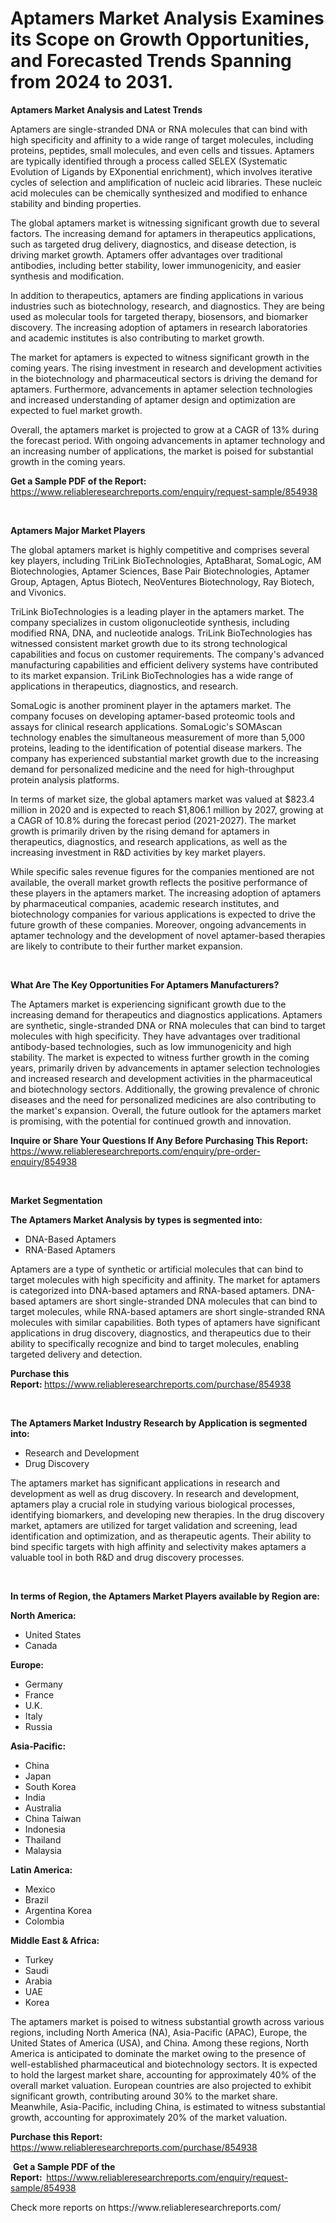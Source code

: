 <p><h1>Aptamers Market Analysis Examines its Scope on Growth Opportunities, and Forecasted Trends Spanning from 2024 to 2031.</h1></p><p><strong>Aptamers Market Analysis and Latest Trends</strong></p>
<p><p>Aptamers are single-stranded DNA or RNA molecules that can bind with high specificity and affinity to a wide range of target molecules, including proteins, peptides, small molecules, and even cells and tissues. Aptamers are typically identified through a process called SELEX (Systematic Evolution of Ligands by EXponential enrichment), which involves iterative cycles of selection and amplification of nucleic acid libraries. These nucleic acid molecules can be chemically synthesized and modified to enhance stability and binding properties.</p><p>The global aptamers market is witnessing significant growth due to several factors. The increasing demand for aptamers in therapeutics applications, such as targeted drug delivery, diagnostics, and disease detection, is driving market growth. Aptamers offer advantages over traditional antibodies, including better stability, lower immunogenicity, and easier synthesis and modification.</p><p>In addition to therapeutics, aptamers are finding applications in various industries such as biotechnology, research, and diagnostics. They are being used as molecular tools for targeted therapy, biosensors, and biomarker discovery. The increasing adoption of aptamers in research laboratories and academic institutes is also contributing to market growth.</p><p>The market for aptamers is expected to witness significant growth in the coming years. The rising investment in research and development activities in the biotechnology and pharmaceutical sectors is driving the demand for aptamers. Furthermore, advancements in aptamer selection technologies and increased understanding of aptamer design and optimization are expected to fuel market growth.</p><p>Overall, the aptamers market is projected to grow at a CAGR of 13% during the forecast period. With ongoing advancements in aptamer technology and an increasing number of applications, the market is poised for substantial growth in the coming years.</p></p>
<p><strong>Get a Sample PDF of the Report:&nbsp;</strong> <a href="https://www.reliableresearchreports.com/enquiry/request-sample/854938">https://www.reliableresearchreports.com/enquiry/request-sample/854938</a></p>
<p>&nbsp;</p>
<p><strong>Aptamers Major Market Players</strong></p>
<p><p>The global aptamers market is highly competitive and comprises several key players, including TriLink BioTechnologies, AptaBharat, SomaLogic, AM Biotechnologies, Aptamer Sciences, Base Pair Biotechnologies, Aptamer Group, Aptagen, Aptus Biotech, NeoVentures Biotechnology, Ray Biotech, and Vivonics.</p><p>TriLink BioTechnologies is a leading player in the aptamers market. The company specializes in custom oligonucleotide synthesis, including modified RNA, DNA, and nucleotide analogs. TriLink BioTechnologies has witnessed consistent market growth due to its strong technological capabilities and focus on customer requirements. The company's advanced manufacturing capabilities and efficient delivery systems have contributed to its market expansion. TriLink BioTechnologies has a wide range of applications in therapeutics, diagnostics, and research.</p><p>SomaLogic is another prominent player in the aptamers market. The company focuses on developing aptamer-based proteomic tools and assays for clinical research applications. SomaLogic's SOMAscan technology enables the simultaneous measurement of more than 5,000 proteins, leading to the identification of potential disease markers. The company has experienced substantial market growth due to the increasing demand for personalized medicine and the need for high-throughput protein analysis platforms.</p><p>In terms of market size, the global aptamers market was valued at $823.4 million in 2020 and is expected to reach $1,806.1 million by 2027, growing at a CAGR of 10.8% during the forecast period (2021-2027). The market growth is primarily driven by the rising demand for aptamers in therapeutics, diagnostics, and research applications, as well as the increasing investment in R&D activities by key market players.</p><p>While specific sales revenue figures for the companies mentioned are not available, the overall market growth reflects the positive performance of these players in the aptamers market. The increasing adoption of aptamers by pharmaceutical companies, academic research institutes, and biotechnology companies for various applications is expected to drive the future growth of these companies. Moreover, ongoing advancements in aptamer technology and the development of novel aptamer-based therapies are likely to contribute to their further market expansion.</p></p>
<p>&nbsp;</p>
<p><strong>What Are The Key Opportunities For Aptamers Manufacturers?</strong></p>
<p><p>The Aptamers market is experiencing significant growth due to the increasing demand for therapeutics and diagnostics applications. Aptamers are synthetic, single-stranded DNA or RNA molecules that can bind to target molecules with high specificity. They have advantages over traditional antibody-based technologies, such as low immunogenicity and high stability. The market is expected to witness further growth in the coming years, primarily driven by advancements in aptamer selection technologies and increased research and development activities in the pharmaceutical and biotechnology sectors. Additionally, the growing prevalence of chronic diseases and the need for personalized medicines are also contributing to the market's expansion. Overall, the future outlook for the aptamers market is promising, with the potential for continued growth and innovation.</p></p>
<p><strong>Inquire or Share Your Questions If Any Before Purchasing This Report:</strong> <a href="https://www.reliableresearchreports.com/enquiry/pre-order-enquiry/854938">https://www.reliableresearchreports.com/enquiry/pre-order-enquiry/854938</a></p>
<p>&nbsp;</p>
<p><strong>Market Segmentation</strong></p>
<p><strong>The Aptamers Market Analysis by types is segmented into:</strong></p>
<p><ul><li>DNA-Based Aptamers</li><li>RNA-Based Aptamers</li></ul></p>
<p><p>Aptamers are a type of synthetic or artificial molecules that can bind to target molecules with high specificity and affinity. The market for aptamers is categorized into DNA-based aptamers and RNA-based aptamers. DNA-based aptamers are short single-stranded DNA molecules that can bind to target molecules, while RNA-based aptamers are short single-stranded RNA molecules with similar capabilities. Both types of aptamers have significant applications in drug discovery, diagnostics, and therapeutics due to their ability to specifically recognize and bind to target molecules, enabling targeted delivery and detection.</p></p>
<p><strong>Purchase this Report:&nbsp;</strong><a href="https://www.reliableresearchreports.com/purchase/854938">https://www.reliableresearchreports.com/purchase/854938</a></p>
<p>&nbsp;</p>
<p><strong>The Aptamers Market Industry Research by Application is segmented into:</strong></p>
<p><ul><li>Research and Development</li><li>Drug Discovery</li></ul></p>
<p><p>The aptamers market has significant applications in research and development as well as drug discovery. In research and development, aptamers play a crucial role in studying various biological processes, identifying biomarkers, and developing new therapies. In the drug discovery market, aptamers are utilized for target validation and screening, lead identification and optimization, and as therapeutic agents. Their ability to bind specific targets with high affinity and selectivity makes aptamers a valuable tool in both R&D and drug discovery processes.</p></p>
<p>&nbsp;</p>
<p><strong>In terms of Region, the Aptamers Market Players available by Region are:</strong></p>
<p>
    <p> <strong> North America: </strong>
        <ul>
            <li>United States</li>
            <li>Canada</li>
        </ul>
        </p> 
    <p> <strong> Europe: </strong>
        <ul>
            <li>Germany</li>
            <li>France</li>
            <li>U.K.</li>
            <li>Italy</li>
            <li>Russia</li>
        </ul>
        </p> 
    <p> <strong> Asia-Pacific: </strong>
        <ul>
            <li>China</li>
            <li>Japan</li>
            <li>South Korea</li>
            <li>India</li>
            <li>Australia</li>
            <li>China Taiwan</li>
            <li>Indonesia</li>
            <li>Thailand</li>
            <li>Malaysia</li>
        </ul>
        </p> 
    <p> <strong> Latin America: </strong>
        <ul>
            <li>Mexico</li>
            <li>Brazil</li>
            <li>Argentina Korea</li>
            <li>Colombia</li>
        </ul>
        </p> 
    <p> <strong> Middle East & Africa: </strong>
        <ul>
            <li>Turkey</li>
            <li>Saudi</li>
            <li>Arabia</li>
            <li>UAE</li>
            <li>Korea</li>
        </ul>
    </p>
    </p>
<p><p>The aptamers market is poised to witness substantial growth across various regions, including North America (NA), Asia-Pacific (APAC), Europe, the United States of America (USA), and China. Among these regions, North America is anticipated to dominate the market owing to the presence of well-established pharmaceutical and biotechnology sectors. It is expected to hold the largest market share, accounting for approximately 40% of the overall market valuation. European countries are also projected to exhibit significant growth, contributing around 30% to the market share. Meanwhile, Asia-Pacific, including China, is estimated to witness substantial growth, accounting for approximately 20% of the market valuation.</p></p>
<p><strong>Purchase this Report: </strong><a href="https://www.reliableresearchreports.com/purchase/854938">https://www.reliableresearchreports.com/purchase/854938</a></p>
<p>&nbsp;<strong>Get a Sample PDF of the Report:&nbsp;&nbsp;</strong><a href="https://www.reliableresearchreports.com/enquiry/request-sample/854938">https://www.reliableresearchreports.com/enquiry/request-sample/854938</a></p>
<p><strong></strong></p>
<p>Check more reports on https://www.reliableresearchreports.com/</p>